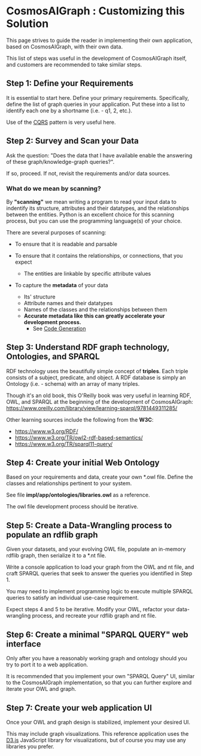 # CosmosAIGraph : Customizing this Solution

This page strives to guide the reader in implementing their
own application, based on CosmosAIGraph, with their own data.

This list of steps was useful in the development of CosmosAIGraph itself,
and customers are recommended to take similar steps.

## Step 1: Define your Requirements

It is essential to start here.  Define your primary requirements.
Specifically, define the list of graph queries in your application.
Put these into a list to identify each one by a shortname (i.e. - q1, 2, etc.).

Use of the [CQRS](https://learn.microsoft.com/en-us/azure/architecture/patterns/cqrs)
pattern is very useful here.

## Step 2: Survey and Scan your Data

Ask the question: "Does the data that I have available enable the answering
of these graph/knowledge-graph queries?".

If so, proceed.  If not, revisit the requirements and/or data sources.

### What do we mean by scanning?

By **"scanning"** we mean writing a program to read your input data
to indentify its structure, attributes and their datatypes, and the
relationships between the entities.  Python is an excellent choice
for this scanning process, but you can use the programming language(s)
of your choice.

There are several purposes of scanning:
- To ensure that it is readable and parsable
- To ensure that it contains the relationships, or connections, that you expect
  - The entities are linkable by specific attribute values

- To capture the **metadata** of your data
  - Its' structure
  - Attribute names and their datatypes
  - Names of the classes and the relationships between them
  - **Accurate metadata like this can greatly accelerate your development process.**
    - See [Code Generation](code_generation.md)


## Step 3: Understand RDF graph technology, Ontologies, and SPARQL

RDF technology uses the beautifully simple concept of **triples**.
Each triple consists of a subject, predicate, and object.
A RDF database is simply an Ontology (i.e. - schema) with
an array of many triples.

Though it's an old book, this O'Reilly book was very useful in learning RDF,
OWL, and SPARQL at the beginning of the development of CosmosAIGraph:
https://www.oreilly.com/library/view/learning-sparql/9781449311285/

Other learning sources include the following from the **W3C**:

- https://www.w3.org/RDF/
- https://www.w3.org/TR/owl2-rdf-based-semantics/
- https://www.w3.org/TR/sparql11-query/

## Step 4: Create your initial Web Ontology

Based on your requirements and data, create your own *.owl file.
Define the classes and relationships pertinent to your system.

See file **impl/app/ontologies/libraries.owl** as a reference.

The owl file development process should be iterative.

## Step 5: Create a Data-Wrangling process to populate an rdflib graph

Given your datasets, and your evolving OWL file, populate 
an in-memory rdflib graph, then serialize it to a *.nt file.

Write a console application to load your graph from the OWL and nt
file, and craft SPARQL queries that seek to answer the queries you
identified in Step 1.

You may need to implement programming logic to execute multiple SPARQL
queries to satisfy an individual use-case requirement.

Expect steps 4 and 5 to be iterative.  Modify your OWL, refactor
your data-wrangling process, and recreate your rdflib graph and nt file.

## Step 6: Create a minimal "SPARQL QUERY" web interface

Only after you have a reasonably working graph and ontology should
you try to port it to a web application.

It is recommended that you implement your own "SPARQL Query" UI, 
similar to the CosmosAIGraph implementation, so that you can
further explore and iterate your OWL and graph.

## Step 7: Create your web application UI

Once your OWL and graph design is stabilized, implement your desired UI.

This may include graph visualizations.  This reference application
uses the [D3.js](https://d3js.org/) JavaScript library for visualizations, but of course
you may use any libraries you prefer.

